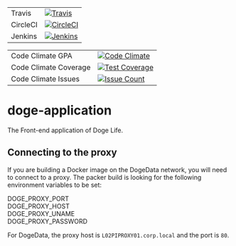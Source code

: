 |            |             |
------------ | -------------
Travis       | [![Travis](https://travis-ci.org/doge-life/doge-application.svg?branch=master)](https://travis-ci.org/doge-life/doge-application)
CircleCI     | [![CircleCI](https://circleci.com/gh/doge-life/doge-application.svg?style=svg)](https://circleci.com/gh/doge-life/doge-application)
Jenkins      | [![Jenkins](http://ec2-107-21-21-140.compute-1.amazonaws.com/buildStatus/icon?job=doge-life/doge-application/master)](http://ec2-107-21-21-140.compute-1.amazonaws.com/job/doge-life/job/doge-application/job/master/)

|            |             |
------------ | -------------
Code Climate GPA | [![Code Climate](https://codeclimate.com/github/doge-life/doge-application/badges/gpa.svg)](https://codeclimate.com/github/doge-life/doge-application)
Code Climate Coverage | [![Test Coverage](https://codeclimate.com/github/doge-life/doge-application/badges/coverage.svg)](https://codeclimate.com/github/doge-life/doge-application/coverage)
Code Climate Issues | [![Issue Count](https://codeclimate.com/github/doge-life/doge-application/badges/issue_count.svg)](https://codeclimate.com/github/doge-life/doge-application)

# doge-application
The Front-end application of Doge Life.

## Connecting to the proxy 

If you are building a Docker image on the DogeData network, you will need to connect to a proxy. The packer build is looking for the following environment variables to be set: 

DOGE_PROXY_PORT  
DOGE_PROXY_HOST  
DOGE_PROXY_UNAME  
DOGE_PROXY_PASSWORD

For DogeData, the proxy host is `L02PIPROXY01.corp.local` and the port is `80`.
